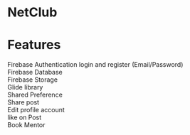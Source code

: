 # NetClub
# Features
Firebase Authentication login and register (Email/Password) <br>
Firebase Database <br> 
Firebase Storage <br>
Glide library <br>
Shared Preference <br>
Share post <br>
Edit profile account <br>
like on Post <br>
Book Mentor <br>
